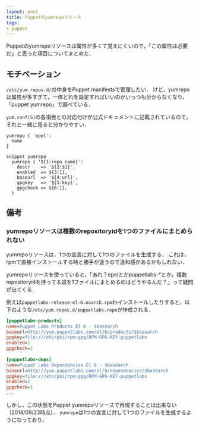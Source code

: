 ```yaml
---
layout: post
title: Puppetのyumrepoリソース
tags:
- puppet
---
```

Puppetのyumrepoリソースは属性が多くて覚えにくいので，「この属性は必要だ」と思った項目についてまとめた．

## モチベーション

`/etc/yum.repos.d/`の中身をPuppet manifestsで管理したい．
けど，yumrepoは属性が多すぎて，一体どれを設定すればいいのかいっつも分からなくなり，「puppet yumrepo」で調べている．

`yum.conf(5)`の各項目との対応付けが公式ドキュメントに記載されているので，それと一緒に見ると分かりやすい．



```puppet
yumrepo { 'epel':
  name 
}
```



```vim
snippet yumrepo
  yumrepo { '${1:repo name}':
    descr    => '${2:$1}',
    enabled  => ${3:1},
    baseurl  => '${4:url}',
    gpgkey   => '${5:key}',
    gpgcheck => ${6:1},
  }
```

## 備考

### yumrepoリソースは複数のrepositoryidを1つのファイルにまとめられない

yumrepoリソースは，1つの宣言に対して1つのファイルを生成する．
これは，rpmで直接インストールする時と勝手が違うので違和感があるかもしれない．

yumrepoリソースを使っていると，「あれ？epelとかpuppetlabs-*とか，複数repositoryidを持ってる奴を1ファイルにまとめるのはどうやるんだ？」って疑問が出てくる．

例えば`puppetlabs-release-el-6.noarch.rpm`わインストールしたりすると，以下のような`/etc/yum.repos.d/puppetlabs.repo`が作成される．

```ini
[puppetlabs-products]
name=Puppet Labs Products El 6 - $basearch
baseurl=http://yum.puppetlabs.com/el/6/products/$basearch
gpgkey=file:///etc/pki/rpm-gpg/RPM-GPG-KEY-puppetlabs
enabled=1
gpgcheck=1
 
[puppetlabs-deps]
name=Puppet Labs Dependencies El 6 - $basearch
baseurl=http://yum.puppetlabs.com/el/6/dependencies/$basearch
gpgkey=file:///etc/pki/rpm-gpg/RPM-GPG-KEY-puppetlabs
enabled=1
gpgcheck=1
...
```

しかし，この状態をPuppet yumrepoリソースで再現することは出来ない（2014/09/23時点）．
`yumrepo`は1つの宣言に対して1つのファイルを生成するようになっており，
